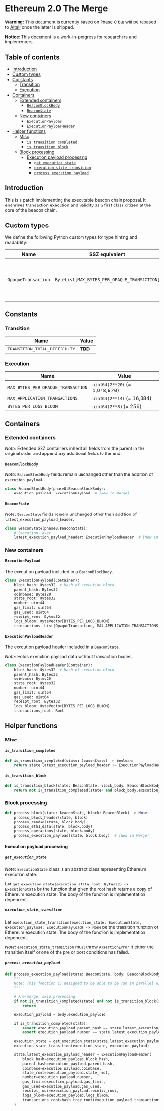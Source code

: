 # Ethereum 2.0 The Merge

**Warning:** This document is currently based on [Phase 0](../phase0/beacon-chain.md) but will be rebased to [Altair](../altair/beacon-chain.md) once the latter is shipped.

**Notice**: This document is a work-in-progress for researchers and implementers.

## Table of contents

<!-- TOC -->
<!-- START doctoc generated TOC please keep comment here to allow auto update -->
<!-- DON'T EDIT THIS SECTION, INSTEAD RE-RUN doctoc TO UPDATE -->

- [Introduction](#introduction)
- [Custom types](#custom-types)
- [Constants](#constants)
  - [Transition](#transition)
  - [Execution](#execution)
- [Containers](#containers)
  - [Extended containers](#extended-containers)
    - [`BeaconBlockBody`](#beaconblockbody)
    - [`BeaconState`](#beaconstate)
  - [New containers](#new-containers)
    - [`ExecutionPayload`](#executionpayload)
    - [`ExecutionPayloadHeader`](#executionpayloadheader)
- [Helper functions](#helper-functions)
  - [Misc](#misc)
    - [`is_transition_completed`](#is_transition_completed)
    - [`is_transition_block`](#is_transition_block)
  - [Block processing](#block-processing)
    - [Execution payload processing](#execution-payload-processing)
      - [`get_execution_state`](#get_execution_state)
      - [`execution_state_transition`](#execution_state_transition)
      - [`process_execution_payload`](#process_execution_payload)

<!-- END doctoc generated TOC please keep comment here to allow auto update -->
<!-- /TOC -->

## Introduction

This is a patch implementing the executable beacon chain proposal. 
It enshrines transaction execution and validity as a first class citizen at the core of the beacon chain.

## Custom types

We define the following Python custom types for type hinting and readability:

| Name | SSZ equivalent | Description |
| - | - | - |
| `OpaqueTransaction` | `ByteList[MAX_BYTES_PER_OPAQUE_TRANSACTION]` | a byte-list containing a single [typed transaction envelope](https://eips.ethereum.org/EIPS/eip-2718#opaque-byte-array-rather-than-an-rlp-array) structured as `TransactionType \|\| TransactionPayload` |

## Constants

### Transition

| Name | Value |
| - | - |
| `TRANSITION_TOTAL_DIFFICULTY` | **TBD** |

### Execution

| Name | Value |
| - | - |
| `MAX_BYTES_PER_OPAQUE_TRANSACTION` | `uint64(2**20)` (= 1,048,576) |
| `MAX_APPLICATION_TRANSACTIONS` | `uint64(2**14)` (= 16,384) |
| `BYTES_PER_LOGS_BLOOM` | `uint64(2**8)` (= 256) |

## Containers

### Extended containers

*Note*: Extended SSZ containers inherit all fields from the parent in the original
order and append any additional fields to the end.

#### `BeaconBlockBody`

*Note*: `BeaconBlockBody` fields remain unchanged other than the addition of `execution_payload`.

```python
class BeaconBlockBody(phase0.BeaconBlockBody):
    execution_payload: ExecutionPayload  # [New in Merge]
```

#### `BeaconState`

*Note*: `BeaconState` fields remain unchanged other than addition of `latest_execution_payload_header`.

```python
class BeaconState(phase0.BeaconState):
    # Execution-layer
    latest_execution_payload_header: ExecutionPayloadHeader  # [New in Merge]
```

### New containers

#### `ExecutionPayload`

The execution payload included in a `BeaconBlockBody`.

```python
class ExecutionPayload(Container):
    block_hash: Bytes32  # Hash of execution block
    parent_hash: Bytes32
    coinbase: Bytes20
    state_root: Bytes32
    number: uint64
    gas_limit: uint64
    gas_used: uint64
    receipt_root: Bytes32
    logs_bloom: ByteVector[BYTES_PER_LOGS_BLOOM]
    transactions: List[OpaqueTransaction, MAX_APPLICATION_TRANSACTIONS]
```

#### `ExecutionPayloadHeader`

The execution payload header included in a `BeaconState`.

*Note:* Holds execution payload data without transaction bodies.

```python
class ExecutionPayloadHeader(Container):
    block_hash: Bytes32  # Hash of execution block
    parent_hash: Bytes32
    coinbase: Bytes20
    state_root: Bytes32
    number: uint64
    gas_limit: uint64
    gas_used: uint64
    receipt_root: Bytes32
    logs_bloom: ByteVector[BYTES_PER_LOGS_BLOOM]
    transactions_root: Root
```

## Helper functions

### Misc

#### `is_transition_completed`

```python
def is_transition_completed(state: BeaconState) -> boolean:
    return state.latest_execution_payload_header != ExecutionPayloadHeader()
```

#### `is_transition_block`

```python
def is_transition_block(state: BeaconState, block_body: BeaconBlockBody) -> boolean:
    return not is_transition_completed(state) and block_body.execution_payload != ExecutionPayload()
```

### Block processing

```python
def process_block(state: BeaconState, block: BeaconBlock) -> None:
    process_block_header(state, block)
    process_randao(state, block.body)
    process_eth1_data(state, block.body)
    process_operations(state, block.body)
    process_execution_payload(state, block.body)  # [New in Merge]
```

#### Execution payload processing

##### `get_execution_state`

*Note*: `ExecutionState` class is an abstract class representing Ethereum execution state.

Let `get_execution_state(execution_state_root: Bytes32) -> ExecutionState`  be the function that given the root hash returns a copy of Ethereum execution state. 
The body of the function is implementation dependent.

##### `execution_state_transition`

Let `execution_state_transition(execution_state: ExecutionState, execution_payload: ExecutionPayload) -> None` be the transition function of Ethereum execution state. 
The body of the function is implementation dependent.

*Note*: `execution_state_transition` must throw `AssertionError` if either the transition itself or one of the pre or post conditions has failed.

##### `process_execution_payload`

```python
def process_execution_payload(state: BeaconState, body: BeaconBlockBody) -> None:
    """
    Note: This function is designed to be able to be run in parallel with the other `process_block` sub-functions
    """

    # Pre-merge, skip processing
    if not is_transition_completed(state) and not is_transition_block(state, body):
        return

    execution_payload = body.execution_payload

    if is_transition_completed(state):
        assert execution_payload.parent_hash == state.latest_execution_payload_header.block_hash
        assert execution_payload.number == state.latest_execution_payload_header.number + 1

    execution_state = get_execution_state(state.latest_execution_payload_header.state_root)
    execution_state_transition(execution_state, execution_payload)

    state.latest_execution_payload_header = ExecutionPayloadHeader(
        block_hash=execution_payload.block_hash,
        parent_hash=execution_payload.parent_hash,
        coinbase=execution_payload.coinbase,
        state_root=execution_payload.state_root,
        number=execution_payload.number,
        gas_limit=execution_payload.gas_limit,
        gas_used=execution_payload.gas_used,
        receipt_root=execution_payload.receipt_root,
        logs_bloom=execution_payload.logs_bloom,
        transactions_root=hash_tree_root(execution_payload.transactions),
    )
```
